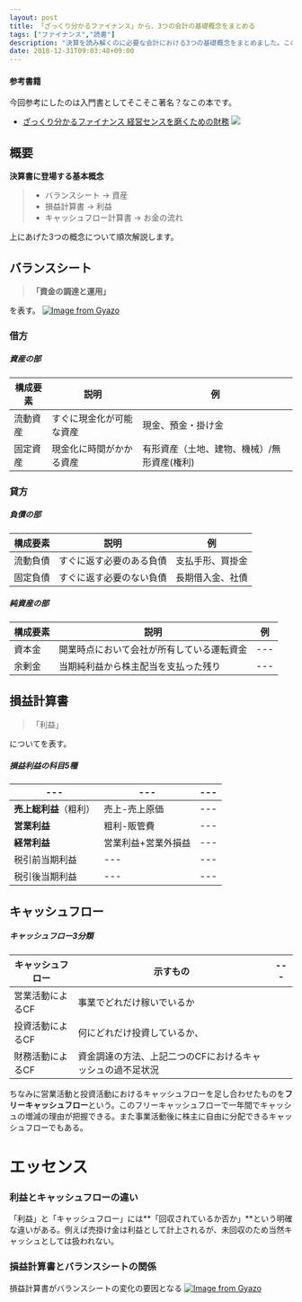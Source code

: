 ```yaml
---
layout: post
title: 「ざっくり分かるファイナンス」から、3つの会計の基礎概念をまとめる
tags: ["ファイナンス","読書"]
description: "決算を読み解くのに必要な会計における3つの基礎概念をまとめました。この記事を読めば会計の基礎知識についてはある程度把握できる感じにはなっていると思います。"
date: 2018-12-31T09:03:48+09:00
---
```

#### 参考書籍
今回参考にしたのは入門書としてそこそこ著名？なこの本です。
- [ざっくり分かるファイナンス 経営センスを磨くための財務](https://amzn.to/2rZMLUk)
<a href="https://www.amazon.co.jp/%E3%81%96%E3%81%A3%E3%81%8F%E3%82%8A%E5%88%86%E3%81%8B%E3%82%8B%E3%83%95%E3%82%A1%E3%82%A4%E3%83%8A%E3%83%B3%E3%82%B9-%E7%B5%8C%E5%96%B6%E3%82%BB%E3%83%B3%E3%82%B9%E3%82%92%E7%A3%A8%E3%81%8F%E3%81%9F%E3%82%81%E3%81%AE%E8%B2%A1%E5%8B%99-%E5%85%89%E6%96%87%E7%A4%BE%E6%96%B0%E6%9B%B8-%E7%9F%B3%E9%87%8E-%E9%9B%84%E4%B8%80/dp/4334033970/ref=as_li_ss_il?ie=UTF8&linkCode=li2&tag=pipinosuke04-22&linkId=229cd94627a8ae5d658379a9a82c7c78&language=ja_JP" target="_blank"><img border="0" src="//ws-fe.amazon-adsystem.com/widgets/q?_encoding=UTF8&ASIN=4334033970&Format=_SL160_&ID=AsinImage&MarketPlace=JP&ServiceVersion=20070822&WS=1&tag=pipinosuke04-22&language=ja_JP" ></a><img src="https://ir-jp.amazon-adsystem.com/e/ir?t=pipinosuke04-22&language=ja_JP&l=li2&o=9&a=4334033970" width="1" height="1" border="0" alt="" style="border:none !important; margin:0px !important;" />
## 概要

**決算書に登場する基本概念**
> - バランスシート → 資産
> - 損益計算書 → 利益
> -  キャッシュフロー計算書 → お金の流れ

上にあげた3つの概念について順次解説します。
## バランスシート
> **「資金の調達と運用」**

を表す。
[![Image from Gyazo](https://i.gyazo.com/a35ff6f2e59eeafb8ab667fc1653d5ef.png)](https://gyazo.com/a35ff6f2e59eeafb8ab667fc1653d5ef)
### 借方
##### 資産の部

|構成要素|説明|例|
|----|----|---|
|流動資産|すぐに現金化が可能な資産|現金、預金・掛け金|
|固定資産|現金化に時間がかかる資産|有形資産（土地、建物、機械）/無形資産(権利)|

### 貸方
##### 負債の部

|構成要素|説明|例|
|----|----|---|
|流動負債|すぐに返す必要のある負債|支払手形、買掛金|
|固定負債|すぐに返す必要のない負債|長期借入金、社債|

##### 純資産の部

|構成要素|説明|例|
|----|----|---|
|資本金|開業時点において会社が所有している運転資金|---|
|余剰金|当期純利益から株主配当を支払った残り|---|

## 損益計算書
> 「利益」

についてを表す。
##### 損益利益の科目5種

|---|---|---|
|---|---|---|
|**売上総利益**（粗利）|売上-売上原価|---|
|**営業利益**|粗利-販管費|---|
|**経常利益**|営業利益+営業外損益|---|
|税引前当期利益|---|---|
|税引後当期利益|---|---|

## キャッシュフロー
##### キャッシュフロー3分類

|キャッシュフロー|示すもの|---|
|---|---|---|
|営業活動によるCF|事業でどれだけ稼いでいるか||
|投資活動によるCF|何にどれだけ投資しているか、||
|財務活動によるCF|資金調達の方法、上記二つのCFにおけるキャッシュの過不足状況||

ちなみに営業活動と投資活動におけるキャッシュフローを足し合わせたものを**フリーキャッシュフロー**という。このフリーキャッシュフローで一年間でキャッシュの増減の理由が把握できる。また事業活動後に株主に自由に分配できるキャッシュフローでもある。

# エッセンス
### 利益とキャッシュフローの違い
「利益」と「キャッシュフロー」には**「回収されているか否か」**という明確な違いがある。例えば売掛け金は利益として計上されるが、未回収のため当然キャッシュとしては扱われない。
### 損益計算書とバランスシートの関係
損益計算書がバランスシートの変化の要因となる
[![Image from Gyazo](https://i.gyazo.com/168e9dc153721c491c72bb507122c691.png)](https://gyazo.com/168e9dc153721c491c72bb507122c691)
